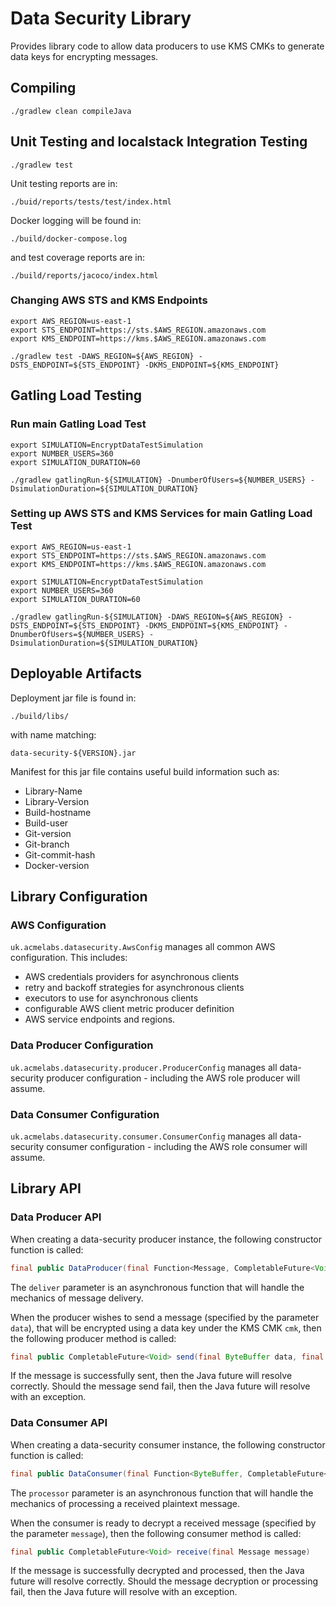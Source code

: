 # Data Security Library

Provides library code to allow data producers to use KMS CMKs to generate data keys for 
encrypting messages.

## Compiling

```shell script
./gradlew clean compileJava
```

## Unit Testing and localstack Integration Testing

```shell script
./gradlew test
```

Unit testing reports are in:
```shell script
./buid/reports/tests/test/index.html
```

Docker logging will be found in:
```shell script
./build/docker-compose.log
```

and test coverage reports are in:
```shell script
./build/reports/jacoco/index.html
```

### Changing AWS STS and KMS Endpoints

```shell script
export AWS_REGION=us-east-1
export STS_ENDPOINT=https://sts.$AWS_REGION.amazonaws.com
export KMS_ENDPOINT=https://kms.$AWS_REGION.amazonaws.com

./gradlew test -DAWS_REGION=${AWS_REGION} -DSTS_ENDPOINT=${STS_ENDPOINT} -DKMS_ENDPOINT=${KMS_ENDPOINT}
```

## Gatling Load Testing

### Run main Gatling Load Test

```shell script
export SIMULATION=EncryptDataTestSimulation
export NUMBER_USERS=360
export SIMULATION_DURATION=60

./gradlew gatlingRun-${SIMULATION} -DnumberOfUsers=${NUMBER_USERS} -DsimulationDuration=${SIMULATION_DURATION}
```

### Setting up AWS STS and KMS Services for main Gatling Load Test

```shell script
export AWS_REGION=us-east-1
export STS_ENDPOINT=https://sts.$AWS_REGION.amazonaws.com
export KMS_ENDPOINT=https://kms.$AWS_REGION.amazonaws.com

export SIMULATION=EncryptDataTestSimulation
export NUMBER_USERS=360
export SIMULATION_DURATION=60

./gradlew gatlingRun-${SIMULATION} -DAWS_REGION=${AWS_REGION} -DSTS_ENDPOINT=${STS_ENDPOINT} -DKMS_ENDPOINT=${KMS_ENDPOINT} -DnumberOfUsers=${NUMBER_USERS} -DsimulationDuration=${SIMULATION_DURATION}
```

## Deployable Artifacts

Deployment jar file is found in:
```shell script
./build/libs/
```
with name matching:
```shell script
data-security-${VERSION}.jar
```

Manifest for this jar file contains useful build information such as:
* Library-Name
* Library-Version
* Build-hostname
* Build-user
* Git-version
* Git-branch
* Git-commit-hash
* Docker-version

## Library Configuration

### AWS Configuration

`uk.acmelabs.datasecurity.AwsConfig` manages all common AWS configuration. This includes:
* AWS credentials providers for asynchronous clients
* retry and backoff strategies for asynchronous clients
* executors to use for asynchronous clients
* configurable AWS client metric producer definition
* AWS service endpoints and regions.

### Data Producer Configuration

`uk.acmelabs.datasecurity.producer.ProducerConfig` manages all data-security producer configuration - including the AWS
role producer will assume.

### Data Consumer Configuration

`uk.acmelabs.datasecurity.consumer.ConsumerConfig` manages all data-security consumer configuration - including the AWS
role consumer will assume.

## Library API

### Data Producer API

When creating a data-security producer instance, the following constructor function is called:
```java
final public DataProducer(final Function<Message, CompletableFuture<Void>> deliver, final ProducerConfig config)
```
The `deliver` parameter is an asynchronous function that will handle the mechanics of message delivery.

When the producer wishes to send a message (specified by the parameter `data`), that will be encrypted using a data key 
under the KMS CMK `cmk`, then the following producer method is called:
```java
final public CompletableFuture<Void> send(final ByteBuffer data, final CMK cmk)
```
If the message is successfully sent, then the Java future will resolve correctly. Should the message send fail, then the 
Java future will resolve with an exception.

### Data Consumer API

When creating a data-security consumer instance, the following constructor function is called:
```java
final public DataConsumer(final Function<ByteBuffer, CompletableFuture<Void>> processor, final ConsumerConfig config)
```
The `processor` parameter is an asynchronous function that will handle the mechanics of processing a received plaintext 
message.

When the consumer is ready to decrypt a received message (specified by the parameter `message`), then the following 
consumer method is called:
```java
final public CompletableFuture<Void> receive(final Message message)
```
If the message is successfully decrypted and processed, then the Java future will resolve correctly. Should the message 
decryption or processing fail, then the Java future will resolve with an exception.
